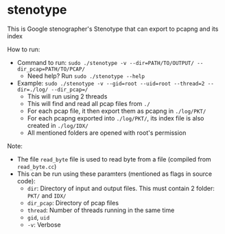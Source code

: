 # stenotype
This is Google stenographer's Stenotype that can export to pcapng and its index

How to run:
- Command to run: `sudo ./stenotype -v --dir=PATH/TO/OUTPUT/ --dir_pcap=PATH/TO/PCAP/`
  - Need help? Run `sudo ./stenotype --help`
- Example: `sudo ./stenotype -v --gid=root --uid=root --thread=2 --dir=./log/ --dir_pcap=/`
  - This will run using 2 threads
  - This will find and read all pcap files from `./`
  - For each pcap file, it then export them as pcapng in `./log/PKT/`
  - For each pcapng exported into `./log/PKT/`, its index file is also created in `./log/IDX/`
  - All mentioned folders are opened with root's permission

Note:
- The file `read_byte` file is used to read byte from a file (compiled from `read_byte.cc`)
- This can be run using these paramters (mentioned as flags in source code):
  - `dir`: Directory of input and output files. This must contain 2 folder: `PKT/` and `IDX/`
  - `dir_pcap`: Directory of pcap files
  - `thread`: Number of threads running in the same time
  - `gid`, `uid`
  - `-v`: Verbose

